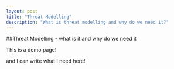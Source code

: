 ```yaml
---
layout: post
title: "Threat Modelling"
description: "What is threat modelling and why do we need it?"
---
```


##Threat Modelling - what is it and why do we need it

This is a demo page!

and I can write what I need here!

